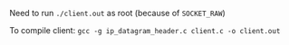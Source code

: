Need to run `./client.out` as root (because of `SOCKET_RAW`)

To compile client: 
`gcc -g ip_datagram_header.c client.c -o client.out`
